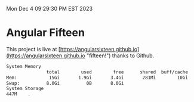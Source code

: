 Mon Dec  4 09:29:30 PM EST 2023

# Angular Fifteen


This project is live at [https://angularsixteen.github.io](https://angularsixteen.github.io "fifteen!") thanks to Github.

```bash
System Memory
               total        used        free      shared  buff/cache   available
Mem:            15Gi       1.9Gi       3.4Gi       281Mi        10Gi        13Gi
Swap:          8.0Gi          0B       8.0Gi
System Storage
447M	.
```
```bash
